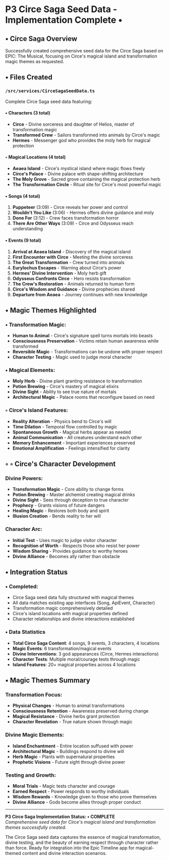 # P3 Circe Saga Seed Data - Implementation Complete •

## • Circe Saga Overview
Successfully created comprehensive seed data for the Circe Saga based on EPIC: The Musical, focusing on Circe's magical island and transformation magic themes as requested.

## • Files Created

### `/src/services/CirceSagaSeedData.ts`
Complete Circe Saga seed data featuring:

#### • Characters (3 total)
- **Circe** - Divine sorceress and daughter of Helios, master of transformation magic
- **Transformed Crew** - Sailors transformed into animals by Circe's magic
- **Hermes** - Messenger god who provides the moly herb for magical protection

#### ◦  Magical Locations (4 total)
- **Aeaea Island** - Circe's mystical island where magic flows freely
- **Circe's Palace** - Divine palace with shape-shifting architecture
- **The Moly Grove** - Sacred grove containing the magical protection herb
- **The Transformation Circle** - Ritual site for Circe's most powerful magic

#### • Songs (4 total)
1. **Puppeteer** (3:09) - Circe reveals her power and control
2. **Wouldn't You Like** (3:06) - Hermes offers divine guidance and moly
3. **Done For** (3:12) - Crew faces transformation horror
4. **There Are Other Ways** (3:09) - Circe and Odysseus reach understanding

#### • Events (9 total)
1. **Arrival at Aeaea Island** - Discovery of the magical island
2. **First Encounter with Circe** - Meeting the divine sorceress
3. **The Great Transformation** - Crew turned into animals
4. **Eurylochus Escapes** - Warning about Circe's power
5. **Hermes' Divine Intervention** - Moly herb gift
6. **Odysseus Confronts Circe** - Hero resists transformation
7. **The Crew's Restoration** - Animals returned to human form
8. **Circe's Wisdom and Guidance** - Divine prophecies shared
9. **Departure from Aeaea** - Journey continues with new knowledge

## • Magic Themes Highlighted

### • Transformation Magic:
- **Human to Animal** - Circe's signature spell turns mortals into beasts
- **Consciousness Preservation** - Victims retain human awareness while transformed
- **Reversible Magic** - Transformations can be undone with proper respect
- **Character Testing** - Magic used to judge moral character

### • Magical Elements:
- **Moly Herb** - Divine plant granting resistance to transformation
- **Potion Brewing** - Circe's mastery of magical elixirs
- **Divine Sight** - Ability to see true nature of mortals
- **Architectural Magic** - Palace rooms that reconfigure based on need

### ◦  Circe's Island Features:
- **Reality Alteration** - Physics bend to Circe's will
- **Time Dilation** - Temporal flow controlled by magic
- **Spontaneous Growth** - Magical herbs appear as needed
- **Animal Communication** - All creatures understand each other
- **Memory Enhancement** - Important experiences preserved
- **Emotional Amplification** - Feelings intensified for clarity

## ◦ ◦  Circe's Character Development

### Divine Powers:
- **Transformation Magic** - Core ability to change forms
- **Potion Brewing** - Master alchemist creating magical drinks
- **Divine Sight** - Sees through deception to true character
- **Prophecy** - Grants visions of future dangers
- **Healing Magic** - Restores both body and spirit
- **Illusion Creation** - Bends reality to her will

### Character Arc:
- **Initial Test** - Uses magic to judge visitor character
- **Recognition of Worth** - Respects those who resist her power
- **Wisdom Sharing** - Provides guidance to worthy heroes
- **Divine Alliance** - Becomes ally rather than obstacle

## • Integration Status

### • Completed:
- Circe Saga seed data fully structured with magical themes
- All data matches existing app interfaces (Song, ApiEvent, Character)
- Transformation magic comprehensively detailed
- Circe's island locations with magical properties defined
- Character relationships and divine interactions established

### • Data Statistics
- **Total Circe Saga Content**: 4 songs, 9 events, 3 characters, 4 locations
- **Magic Events**: 6 transformation/magical events
- **Divine Interventions**: 3 god appearances (Circe, Hermes interactions)
- **Character Tests**: Multiple moral/courage tests through magic
- **Island Features**: 20+ magical properties across 4 locations

## • Magic Themes Summary

### Transformation Focus:
- **Physical Changes** - Human to animal transformations
- **Consciousness Retention** - Awareness preserved during change
- **Magical Resistance** - Divine herbs grant protection
- **Character Revelation** - True nature shown through magic

### Divine Magic Elements:
- **Island Enchantment** - Entire location suffused with power
- **Architectural Magic** - Buildings respond to divine will
- **Herb Magic** - Plants with supernatural properties
- **Prophetic Visions** - Future sight through divine power

### Testing and Growth:
- **Moral Trials** - Magic tests character and courage
- **Earned Respect** - Power responds to worthy individuals
- **Wisdom Rewards** - Knowledge given to those who prove themselves
- **Divine Alliance** - Gods become allies through proper conduct

---

**P3 Circe Saga Implementation Status: • COMPLETE**  
*Comprehensive seed data for Circe's magical island and transformation themes successfully created.*

The Circe Saga seed data captures the essence of magical transformation, divine testing, and the beauty of earning respect through character rather than force. Ready for integration into the Epic Timeline app for magical-themed content and divine interaction scenarios.
